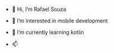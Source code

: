 - 👋 Hi, I’m Rafael Souza
- 👀 I’m interested in mobile development
- 🌱 I’m currently learning kotlin

- 📫 
<!---
RafaelFdSouza/RafaelFdSouza is a ✨ special ✨ repository because its `README.md` (this file) appears on your GitHub profile.
You can click the Preview link to take a look at your changes.
--->
